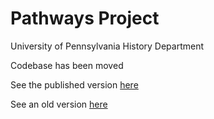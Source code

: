 # Pathways Project
University of Pennsylvania History Department

Codebase has been moved

See the published version [here](https://pathways.history.upenn.edu/)

See an old version [here](https://history-pathways.herokuapp.com)


